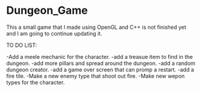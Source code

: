 # Dungeon_Game

This a small game that I made using OpenGL and C++ is not finished yet and I am going to continue updating it.

TO DO LIST:

-Add a meele mechanic for the character.
-add a treasue item to find in the dungeon.
-add more pillars and spread around the dungeon.
-add a random dungeon creator.
-add a game over screen that can promp a restart.
-add a fire tile.
-Make a new enemy type that shoot out fire.
-Make new wepon types for the character.
